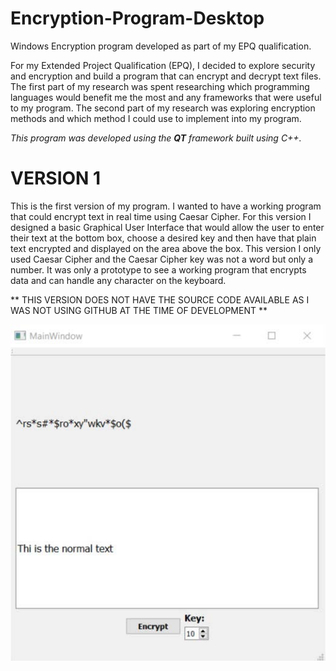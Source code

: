 # Encryption-Program-Desktop
Windows Encryption program developed as part of my EPQ qualification. 


For my Extended Project Qualification (EPQ), I decided to explore security and encryption and build a program that can encrypt and decrypt
text files. The first part of my research was spent researching which programming languages would benefit me the most and any frameworks 
that were useful to my program. The second part of my research was exploring encryption methods and which method I could use to implement 
into my program.

_This program was developed using the **QT** framework built using C++._

# VERSION 1

This is the first version of my program. I wanted to have a working program that could encrypt text in real time using Caesar Cipher. For 
this version I designed a basic Graphical User Interface that would allow the user to enter their text at the bottom box, choose a desired 
key and then have that plain text encrypted and displayed on the area above the box. This version I only used Caesar Cipher and the Caesar 
Cipher key was not a word but only a number. It was only a prototype to see a working program that encrypts data and can handle any 
character on the keyboard.

** THIS VERSION DOES NOT HAVE THE SOURCE CODE AVAILABLE AS I WAS NOT USING GITHUB AT THE TIME OF DEVELOPMENT **

![alt text](https://raw.githubusercontent.com/mahan201/Encryption-Program-Desktop/Version-1/Images/Version%201.jpg)

